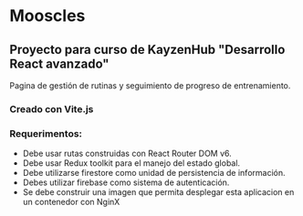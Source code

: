 # Mooscles

## Proyecto para curso de KayzenHub "Desarrollo React avanzado"

Pagina de gestión de rutinas y seguimiento de progreso de entrenamiento.

### Creado con Vite.js

### Requerimentos:

- Debe usar rutas construidas con React Router DOM v6.
- Debe usar Redux toolkit para el manejo del estado global.
- Debe utilizarse firestore como unidad de persistencia de información.
- Debes utilizar firebase como sistema de autenticación.
- Se debe construir una imagen que permita desplegar esta aplicacion en un contenedor con NginX
